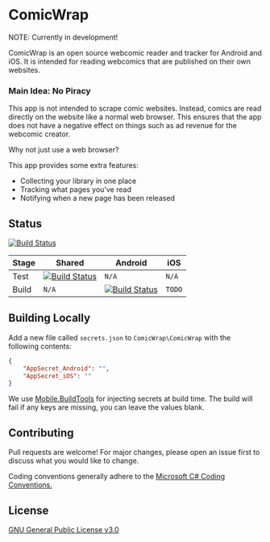 # ComicWrap

NOTE: Currently in development!

ComicWrap is an open source webcomic reader and tracker for Android and iOS. It is intended for reading webcomics that are published on their own websites.

### Main Idea: No Piracy

This app is not intended to scrape comic websites. Instead, comics are read directly on the website like a normal web browser. This ensures that the app does not have a negative effect on things such as ad revenue for the webcomic creator.

Why not just use a web browser?

This app provides some extra features:
  - Collecting your library in one place
  - Tracking what pages you've read
  - Notifying when a new page has been released

## Status

[![Build Status](https://jackvine.visualstudio.com/ComicWrap/_apis/build/status/jackv24.ComicWrap?branchName=master)](https://jackvine.visualstudio.com/ComicWrap/_build/latest?definitionId=1&branchName=master)

| Stage | Shared | Android | iOS |
| --- | --- | --- | --- |
| Test | [![Build Status](https://jackvine.visualstudio.com/ComicWrap/_apis/build/status/jackv24.ComicWrap?branchName=master&stageName=Test&jobName=Shared)](https://jackvine.visualstudio.com/ComicWrap/_build/latest?definitionId=1&branchName=master) | `N/A` | `N/A` |
| Build | `N/A` | [![Build Status](https://jackvine.visualstudio.com/ComicWrap/_apis/build/status/jackv24.ComicWrap?branchName=master&stageName=Build&jobName=Android)](https://jackvine.visualstudio.com/ComicWrap/_build/latest?definitionId=1&branchName=master) | `TODO` |

## Building Locally

Add a new file called `secrets.json` to `ComicWrap\ComicWrap` with the following contents:

``` json
{
    "AppSecret_Android": "",
    "AppSecret_iOS": ""
}
```

We use [Mobile.BuildTools](https://github.com/dansiegel/Mobile.BuildTools) for injecting secrets at build time. The build will fail if any keys are missing, you can leave the values blank.

## Contributing

Pull requests are welcome! For major changes, please open an issue first to discuss what you would like to change.

Coding conventions generally adhere to the [Microsoft C# Coding Conventions.](https://docs.microsoft.com/en-us/dotnet/csharp/programming-guide/inside-a-program/coding-conventions)

## License

[GNU General Public License v3.0](https://github.com/jackv24/ComicWrap/blob/master/LICENSE)
